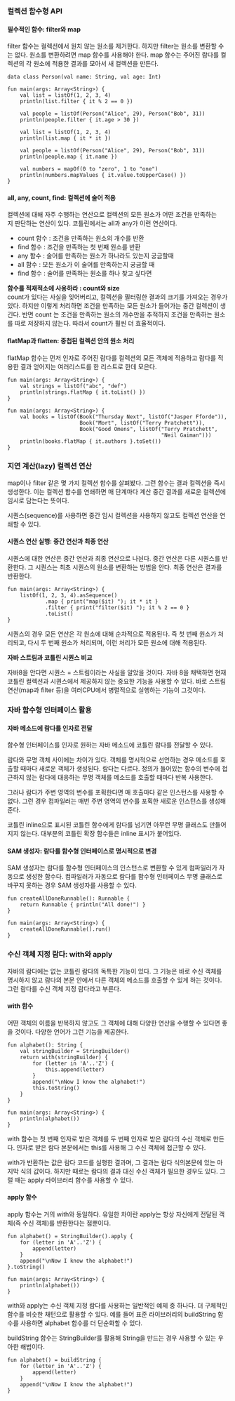### **컬렉션 함수형 API**

#### **필수적인 함수: filter와 map**

filter 함수는 컬렉션에서 원치 않는 원소를 제거한다. 하지만 filter는 원소를 변환할 수는 없다. 원소를 변환하려면 map 함수를 사용해야 한다. map 함수는 주어진 람다를 컬렉션의 각 원소에 적용한 결과를 모아서 새 컬렉션을 만든다.

```
data class Person(val name: String, val age: Int)

fun main(args: Array<String>) {
    val list = listOf(1, 2, 3, 4)
    println(list.filter { it % 2 == 0 })
    
    val people = listOf(Person("Alice", 29), Person("Bob", 31))
    println(people.filter { it.age > 30 })
    
    val list = listOf(1, 2, 3, 4)
    println(list.map { it * it })
    
    val people = listOf(Person("Alice", 29), Person("Bob", 31))
    println(people.map { it.name })
    
    val numbers = mapOf(0 to "zero", 1 to "one")
    println(numbers.mapValues { it.value.toUpperCase() })
}
```

#### **all, any, count, find: 컬렉션에 술어 적용**

컬렉션에 대해 자주 수행하는 연산으로 컬렉션의 모든 원소가 어떤 조건을 만족하는지 판단하는 연산이 있다. 코틀린에서는 all과 any가 이런 연산이다.

-   count 함수 : 조건을 만족하는 원소의 개수를 반환
-   find 함수 : 조건을 만족하는 첫 번째 원소를 반환
-   any 함수 : 술어를 만족하는 원소가 하나라도 있는지 궁금할때
-   all 함수 : 모든 원소가 이 술어를 만족하는지 궁금할 때
-   find 함수 : 술어를 만족하는 원소를 하나 찾고 싶다면

**함수를 적재적소에 사용하라 : count와 size**  
count가 있다는 사실을 잊어버리고, 컬렉션을 필터링한 결과의 크기를 가져오는 경우가 있다. 하지만 이렇게 처리하면 조건을 만족하는 모든 원소가 들어가는 중간 컬렉션이 생긴다. 반면 count 는 조건을 만족하는 원소의 개수만을 추적하지 조건을 만족하는 원소를 따로 저장하지 않는다. 따라서 count가 훨씬 더 효율적이다.

#### **flatMap과 flatten: 중첩된 컬렉션 안의 원소 처리**

flatMap 함수는 먼저 인자로 주어진 람다를 컬렉션의 모든 객체에 적용하고 람다를 적용한 결과 얻어지는 여러리스트를 한 리스트로 한데 모은다.

```
fun main(args: Array<String>) {
    val strings = listOf("abc", "def")
    println(strings.flatMap { it.toList() })
}

fun main(args: Array<String>) {
    val books = listOf(Book("Thursday Next", listOf("Jasper Fforde")),
                       Book("Mort", listOf("Terry Pratchett")),
                       Book("Good Omens", listOf("Terry Pratchett",
                                                 "Neil Gaiman")))
    println(books.flatMap { it.authors }.toSet())
}
```

### **지연 계산(lazy) 컬렉션 연산**

map이나 filter 같은 몇 가지 컬렉션 함수를 살펴봤다. 그런 함수는 결과 컬렉션을 즉시 생성한다. 이는 컬렉션 함수를 연쇄하면 매 단계마다 계산 중간 결과를 새로운 컬렉션에 임시로 담는다는 뜻이다.

시퀀스(sequence)를 사용하면 중간 임시 컬렉션을 사용하지 않고도 컬렉션 연산을 연쇄할 수 있다.

#### **시퀀스 연산 실행: 중간 연산과 최종 연산**

시퀀스에 대한 연산은 중간 연산과 최종 연산으로 나뉜다. 중간 연산은 다른 시퀀스를 반환한다. 그 시퀀스는 최초 시퀀스의 원소를 변환하는 방법을 안다. 최종 연산은 결과를 반환한다.

```
fun main(args: Array<String>) {
    listOf(1, 2, 3, 4).asSequence()
            .map { print("map($it) "); it * it }
            .filter { print("filter($it) "); it % 2 == 0 }
            .toList()
}
```

시퀀스의 경우 모든 연산은 각 원소에 대해 순차적으로 적용된다. 즉 첫 번째 원소가 처리되고, 다시 두 번째 원소가 처리되며, 이런 처리가 모든 원소에 대해 적용된다.

**자바 스트림과 코틀린 시퀀스 비교**

자바8을 안다면 시퀀스 = 스트림이라는 사실을 알았을 것이다. 자바 8을 채택하면 현재 코틀린 컬렉션과 시퀀스에서 제공하지 않는 중요한 기능을 사용할 수 있다. 바로 스트림 연산(map과 filter 등)을 여러CPU에서 병렬적으로 실행하는 기능이 그것이다.

### **자바 함수형 인터페이스 활용**

#### **자바 메소드에 람다를 인자로 전달**

함수형 인터페이스를 인자로 원하는 자바 메소드에 코틀린 람다를 전달할 수 있다.

람다와 무명 객체 사이에는 차이가 있다. 객체를 명시적으로 선언하는 경우 메소드를 호출할 때마다 새로운 객체가 생성된다. 람다는 다르다. 정의가 들어있는 함수의 변수에 접근하지 않는 람다에 대응하는 무명 객체를 메소드를 호출할 때마다 반복 사용한다.

그러나 람다가 주변 영역의 변수를 포획한다면 매 호출마다 같은 인스턴스를 사용할 수 없다. 그런 경우 컴파일러는 매번 주변 영역의 변수를 포획한 새로운 인스턴스를 생성해준다.

코틀린 inline으로 표시된 코틀린 함수에게 람다를 넘기면 아무런 무명 클래스도 만들어지지 않는다. 대부분의 코틀린 확장 함수들은 inline 표시가 붙어있다.

#### **SAM 생성자: 람다를 함수형 인터페이스로 명시적으로 변경**

SAM 생성자는 람다를 함수형 인터페이스의 인스턴스로 변환할 수 있게 컴파일러가 자동으로 생성한 함수다. 컴파일러가 자동으로 람다를 함수형 인터페이스 무명 클래스로 바꾸지 못하는 경우 SAM 생성자를 사용할 수 있다.

```
fun createAllDoneRunnable(): Runnable {
    return Runnable { println("All done!") }
}

fun main(args: Array<String>) {
    createAllDoneRunnable().run()
}
```

### **수신 객체 지정 람다: with와 apply**

자바의 람다에는 없는 코틀린 람다의 독특한 기능이 있다. 그 기능은 바로 수신 객체를 명시하지 않고 람다의 본문 안에서 다른 객체의 메소드를 호출할 수 있게 하는 것이다. 그런 람다를 수신 객체 지정 람다라고 부른다.

#### **with 함수**

어떤 객체의 이름을 반복하지 않고도 그 객체에 대해 다양한 연산을 수행할 수 있다면 좋을 것이다. 다양한 언어가 그런 기능을 제공한다.

```
fun alphabet(): String {
    val stringBuilder = StringBuilder()
    return with(stringBuilder) {
        for (letter in 'A'..'Z') {
            this.append(letter)
        }
        append("\nNow I know the alphabet!")
        this.toString()
    }
}

fun main(args: Array<String>) {
    println(alphabet())
}
```

with 함수는 첫 번째 인자로 받은 객체를 두 번째 인자로 받은 람다의 수신 객체로 만든다. 인자로 받은 람다 본문에서는 this를 사용해 그 수신 객체에 접근할 수 있다.

with가 반환하는 값은 람다 코드를 실행한 결과며, 그 결과는 람다 식의본문에 있는 마지막 식의 값이다. 하지만 때로는 람다의 결과 대신 수신 객체가 필요한 경우도 있다. 그럴 때는 apply 라이브러리 함수를 사용할 수 있다.

#### **apply 함수**

apply 함수는 거의 with와 동일하다. 유일한 차이란 apply는 항상 자신에게 전달된 객체(즉 수신 객체)를 반환한다는 점뿐이다.

```
fun alphabet() = StringBuilder().apply {
    for (letter in 'A'..'Z') {
        append(letter)
    }
    append("\nNow I know the alphabet!")
}.toString()

fun main(args: Array<String>) {
    println(alphabet())
}
```

with와 apply는 수신 객체 지정 람다를 사용하는 일반적인 예제 중 하나다. 더 구체적인 함수를 비슷한 채턴으로 활용할 수 있다. 예를 들어 표준 라이브러리의 buildString 함수를 사용하면 alphabet 함수를 더 단순화할 수 있다.

buildString 함수는 StringBuilder를 활용해 String을 만드는 경우 사용할 수 있는 우아한 해법이다.

```
fun alphabet() = buildString {
    for (letter in 'A'..'Z') {
        append(letter)
    }
    append("\nNow I know the alphabet!")
}
```
